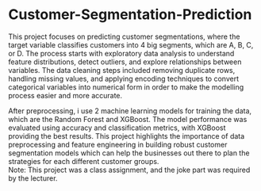 # Customer-Segmentation-Prediction

This project focuses on predicting customer segmentations, where the target variable classifies customers into 4 big segments, which are A, B, C, or D. The process starts with exploratory data analysis to understand feature distributions, detect outliers, and explore relationships between variables. The data cleaning steps included removing duplicate rows, handling missing values, and applying encoding techniques to convert categorical variables into numerical form in order to make the modelling process easier and more accurate.  

After preprocessing, i use 2 machine learning models for training the data, which are the Random Forest and XGBoost. The model performance was evaluated using accuracy and classification metrics, with XGBoost providing the best results. This project highlights the importance of data preprocessing and feature engineering in building robust customer segmentation models which can help the businesses out there to plan the strategies for each different customer groups.  
Note: This project was a class assignment, and the joke part was required by the lecturer.
